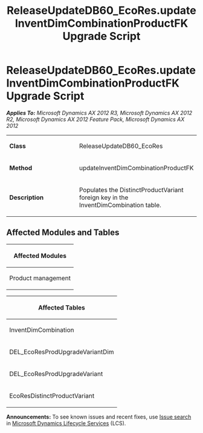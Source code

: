 ﻿---
title: ReleaseUpdateDB60_EcoRes.updateInventDimCombinationProductFK Upgrade Script
TOCTitle: ReleaseUpdateDB60_EcoRes.updateInventDimCombinationProductFK Upgrade Script
ms:assetid: ac8b2280-1468-4e82-654b-46d6b3b1fdd3
ms:mtpsurl: https://msdn.microsoft.com/en-us/library/JJ686495(v=AX.60)
ms:contentKeyID: 49710450
ms.date: 05/18/2015
mtps_version: v=AX.60
---

# ReleaseUpdateDB60\_EcoRes.updateInventDimCombinationProductFK Upgrade Script 


_**Applies To:** Microsoft Dynamics AX 2012 R3, Microsoft Dynamics AX 2012 R2, Microsoft Dynamics AX 2012 Feature Pack, Microsoft Dynamics AX 2012_

<table>
<colgroup>
<col style="width: 50%" />
<col style="width: 50%" />
</colgroup>
<tbody>
<tr class="odd">
<td><p><strong>Class</strong></p></td>
<td><p>ReleaseUpdateDB60_EcoRes</p></td>
</tr>
<tr class="even">
<td><p><strong>Method</strong></p></td>
<td><p>updateInventDimCombinationProductFK</p></td>
</tr>
<tr class="odd">
<td><p><strong>Description</strong></p></td>
<td><p>Populates the DistinctProductVariant foreign key in the InventDimCombination table.</p></td>
</tr>
</tbody>
</table>


## Affected Modules and Tables

<table>
<colgroup>
<col style="width: 100%" />
</colgroup>
<thead>
<tr class="header">
<th><p>Affected Modules</p></th>
</tr>
</thead>
<tbody>
<tr class="odd">
<td><p>Product management</p></td>
</tr>
</tbody>
</table>


<table>
<colgroup>
<col style="width: 100%" />
</colgroup>
<thead>
<tr class="header">
<th><p>Affected Tables</p></th>
</tr>
</thead>
<tbody>
<tr class="odd">
<td><p>InventDimCombination</p></td>
</tr>
<tr class="even">
<td><p>DEL_EcoResProdUpgradeVariantDim</p></td>
</tr>
<tr class="odd">
<td><p>DEL_EcoResProdUpgradeVariant</p></td>
</tr>
<tr class="even">
<td><p>EcoResDistinctProductVariant</p></td>
</tr>
</tbody>
</table>

  
**Announcements:** To see known issues and recent fixes, use [Issue search](http://go.microsoft.com/fwlink/?linkid=389258) in [Microsoft Dynamics Lifecycle Services](http://go.microsoft.com/fwlink/?linkid=306505) (LCS).

